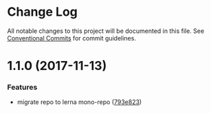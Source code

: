 # Change Log

All notable changes to this project will be documented in this file.
See [Conventional Commits](https://conventionalcommits.org) for commit guidelines.

<a name="1.1.0"></a>
# 1.1.0 (2017-11-13)


### Features

* migrate repo to lerna mono-repo ([793e823](https://github.com/stevemao/conventional-commits-filter/commit/793e823))
